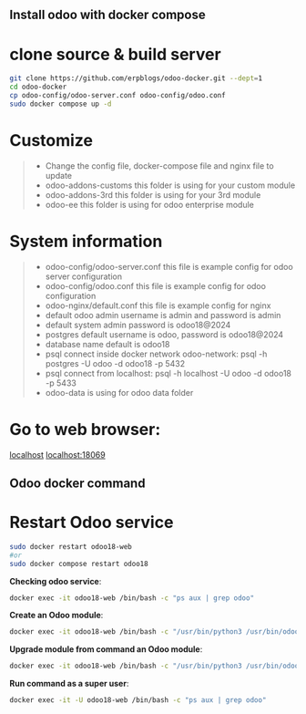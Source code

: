 ## Install odoo with docker compose

# clone source & build server

```bash
git clone https://github.com/erpblogs/odoo-docker.git --dept=1
cd odoo-docker
cp odoo-config/odoo-server.conf odoo-config/odoo.conf
sudo docker compose up -d
```

# Customize
> - Change the config file, docker-compose file and nginx file to update 
> - odoo-addons-customs this folder is using for your custom module
> - odoo-addons-3rd this folder is using for your 3rd module
> - odoo-ee this folder is using for odoo enterprise module

# System information
> - odoo-config/odoo-server.conf this file is example config for odoo server configuration
> - odoo-config/odoo.conf this file is example config for odoo configuration
> - odoo-nginx/default.conf this file is example config for nginx
> - default odoo admin username is admin and password is admin
> - default system admin password is odoo18@2024
> - postgres default username is odoo, password is odoo18@2024
> - database name default is odoo18
> - psql connect inside docker network odoo-network: psql -h postgres -U odoo -d odoo18 -p 5432
> - psql connect from localhost: psql -h localhost -U odoo -d odoo18 -p 5433
> - odoo-data is using for odoo data folder


# Go to web browser: 
[localhost](http://localhost)
[localhost:18069](http://localhost:18069)


## Odoo docker command 
# Restart Odoo service 
``` bash
sudo docker restart odoo18-web
#or 
sudo docker compose restart odoo18
```

**Checking odoo service**:

``` bash
docker exec -it odoo18-web /bin/bash -c "ps aux | grep odoo"
```

**Create an Odoo module**:
``` bash
docker exec -it odoo18-web /bin/bash -c "/usr/bin/python3 /usr/bin/odoo scaffold  module_name /mnt/extra-addons"
```

**Upgrade module from command an Odoo module**:
``` bash
docker exec -it odoo18-web /bin/bash -c "/usr/bin/python3 /usr/bin/odoo --db_host postgres --db_port 5432 --db_user odoo --db_password odoo18@2024 --http-port=9999 -d database_name -u module_name1,module_name2 --stop-after-init"
```

**Run command as a super user**:

``` bash
docker exec -it -U odoo18-web /bin/bash -c "ps aux | grep odoo"
```

